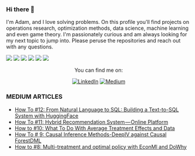 ### Hi there 👋
I'm Adam, and I love solving problems.  On this profile you'll find projects on operations research, optimization methods, data science, machine learning and even game theory.  I'm passionately curious and am always looking for my next topic to jump into.  Please peruse the repositories and reach out with any questions.

<!--
**adavis-85/adavis-85** is a ✨ _special_ ✨ repository because its `README.md` (this file) appears on your GitHub profile.

Here are some ideas to get you started:

- 🔭 I’m currently working on ...
- 🌱 I’m currently learning ...
- 👯 I’m looking to collaborate on ...
- 🤔 I’m looking for help with ...
- 💬 Ask me about ...
- 📫 How to reach me: ...
- 😄 Pronouns: ...
- ⚡ Fun fact: ...
-->



![](https://img.shields.io/badge/Code-Julia-informational?style=flat&logo=Julia&logoColor=white&color=2bbc8a) ![](https://img.shields.io/badge/Tools-MySql-informational?style=flat&logo=MySql&logoColor=white&color=2bbc8a) ![](https://img.shields.io/badge/Code-Python-informational?style=flat&logo=Python&logoColor=white&color=2bbc8a) ![](https://img.shields.io/badge/Tools-Excel-informational?style=flat&logo=MicrosoftExcel&logoColor=white&color=2bbc8a) ![](https://img.shields.io/badge/Code-R-informational?style=flat&logo=r&logoColor=white&color=2bbc8a) 
![](https://img.shields.io/badge/Code-AWS-informational?style=flat&logo=AWS&logoColor=white&color=2bbc8a)




<p align="center">You can find me on:</p>

<div align="center">

[![LinkedIn](https://img.shields.io/badge/LinkedIn-0077B5?style=for-the-badge&logo=linkedin&logoColor=white)](https://www.linkedin.com/in/adam-davis-8b923566/) [![Medium](https://img.shields.io/badge/Medium-12100E?style=for-the-badge&logo=medium&logoColor=white)](https://slowandsteadybrain.medium.com/)

</div>

###  MEDIUM ARTICLES
<!-- BLOG-POST-LIST:START -->
- [How To #12: From Natural Language to SQL: Building a Text-to-SQL System with HuggingFace](https://slowandsteadybrain.medium.com/how-to-12-from-natural-language-to-sql-building-a-text-to-sql-system-with-huggingface-8eab541c7484?source=rss-94f02f6b5f5------2)
- [How To #11: Hybrid Recommendation System — Online Platform](https://slowandsteadybrain.medium.com/how-to-11-hybrid-recommendation-system-online-platform-51c477d7a515?source=rss-94f02f6b5f5------2)
- [How to #10: What To Do With Average Treatment Effects and Data](https://slowandsteadybrain.medium.com/how-to-10-what-to-do-with-average-treatment-effects-and-data-4ce2a483dd59?source=rss-94f02f6b5f5------2)
- [How To # 9: Causal Inference Methods-DeepIV against Causal ForestDML](https://slowandsteadybrain.medium.com/how-to-9-causal-inference-methods-deepiv-against-causal-forestdml-403d833f0a55?source=rss-94f02f6b5f5------2)
- [How to #8: Multi-treatment and optimal policy with EconMl and DoWhy](https://slowandsteadybrain.medium.com/how-to-8-multi-treatment-and-optimal-policy-with-econml-and-dowhy-eb30bac11718?source=rss-94f02f6b5f5------2)
<!-- BLOG-POST-LIST:END -->


